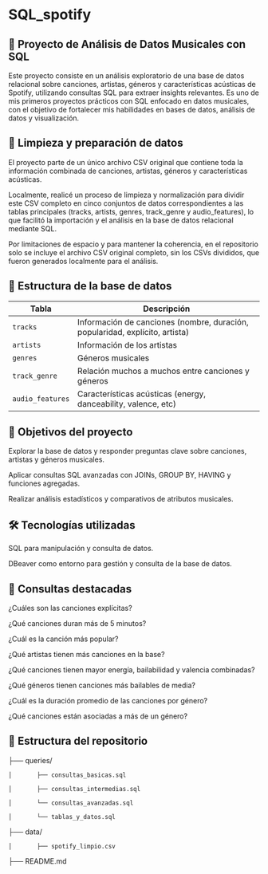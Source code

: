 # SQL_spotify
## 🎵 Proyecto de Análisis de Datos Musicales con SQL

Este proyecto consiste en un análisis exploratorio de una base de datos relacional sobre canciones, artistas, géneros y características acústicas de Spotify, utilizando consultas SQL para extraer insights relevantes. Es uno de mis primeros proyectos prácticos con SQL enfocado en datos musicales, con el objetivo de fortalecer mis habilidades en bases de datos, análisis de datos y visualización.

## 🧹 Limpieza y preparación de datos
El proyecto parte de un único archivo CSV original que contiene toda la información combinada de canciones, artistas, géneros y características acústicas.

Localmente, realicé un proceso de limpieza y normalización para dividir este CSV completo en cinco conjuntos de datos correspondientes a las tablas principales (tracks, artists, genres, track_genre y audio_features), lo que facilitó la importación y el análisis en la base de datos relacional mediante SQL.

Por limitaciones de espacio y para mantener la coherencia, en el repositorio solo se incluye el archivo CSV original completo, sin los CSVs divididos, que fueron generados localmente para el análisis.


## 📁 Estructura de la base de datos
| Tabla            | Descripción                                                                  |
| ---------------- | ---------------------------------------------------------------------------- |
| `tracks`         | Información de canciones (nombre, duración, popularidad, explícito, artista) |
| `artists`        | Información de los artistas                                                  |
| `genres`         | Géneros musicales                                                            |
| `track_genre`    | Relación muchos a muchos entre canciones y géneros                           |
| `audio_features` | Características acústicas (energy, danceability, valence, etc)               |


## 🎯 Objetivos del proyecto

Explorar la base de datos y responder preguntas clave sobre canciones, artistas y géneros musicales.

Aplicar consultas SQL avanzadas con JOINs, GROUP BY, HAVING y funciones agregadas.

Realizar análisis estadísticos y comparativos de atributos musicales.

## 🛠️ Tecnologías utilizadas

SQL para manipulación y consulta de datos.

DBeaver como entorno para gestión y consulta de la base de datos.


## 🧠 Consultas destacadas

¿Cuáles son las canciones explícitas?

¿Qué canciones duran más de 5 minutos?

¿Cuál es la canción más popular?

¿Qué artistas tienen más canciones en la base?

¿Qué canciones tienen mayor energía, bailabilidad y valencia combinadas?

¿Qué géneros tienen canciones más bailables de media?

¿Cuál es la duración promedio de las canciones por género?

¿Qué canciones están asociadas a más de un género?

## 📁 Estructura del repositorio

├── queries/

    │       ├── consultas_basicas.sql

    │       ├── consultas_intermedias.sql

    │       └── consultas_avanzadas.sql

    │       └── tablas_y_datos.sql

├── data/

    │       ├── spotify_limpio.csv


├── README.md
